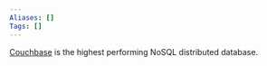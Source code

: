 ```yaml
---
Aliases: []
Tags: []
---
```

[Couchbase](https://www.couchbase.com/) is the highest performing NoSQL distributed database.